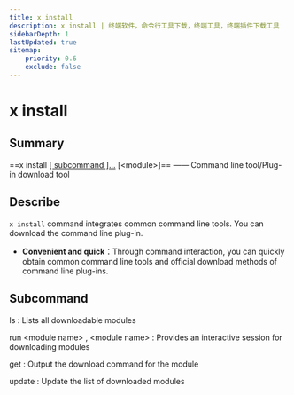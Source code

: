 ```yaml
---
title: x install
description: x install | 终端软件，命令行工具下载，终端工具，终端插件下载工具
sidebarDepth: 1
lastUpdated: true
sitemap:
    priority: 0.6
    exclude: false
---
```


# x install

<Terminal :termIndex="4"/>

## Summary

==x install [[ subcommand ]...](#subcommand) [\<module\>]== ——  Command line tool/Plug-in download tool

## Describe

`x install` command integrates common command line tools. You can download the command line plug-in.

- **Convenient and quick**：Through command interaction, you can quickly obtain common command line tools and official download methods of command line plug-ins.

## Subcommand

ls
:  Lists all downloadable modules

run \<module name\> ,  \<module name\>
:  Provides an interactive session for downloading modules

get
:  Output the download command for the module

update
:  Update the list of downloaded modules
